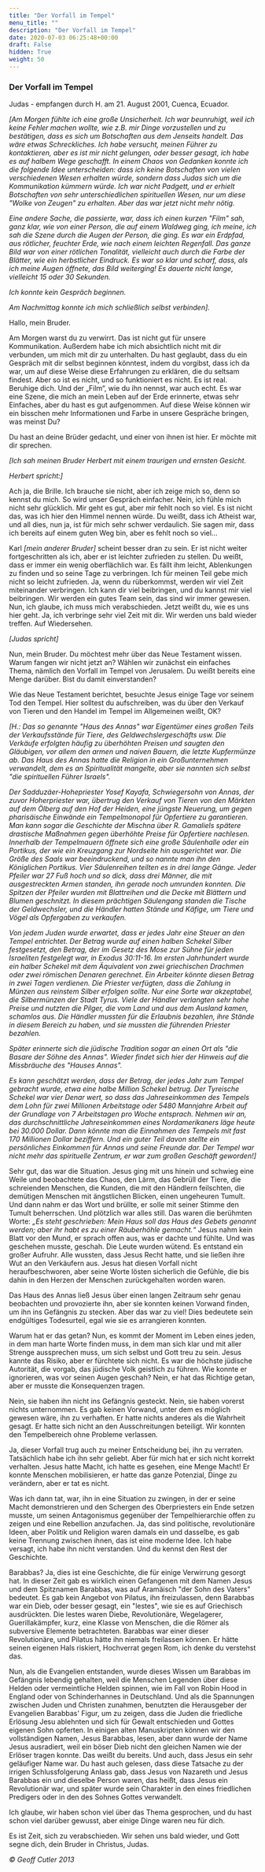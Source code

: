 ```yaml
---
title: "Der Vorfall im Tempel"
menu_title: ""
description: "Der Vorfall im Tempel"
date: 2020-07-03 06:25:48+00:00
draft: False
hidden: True
weight: 50
---
```

### Der Vorfall im Tempel

Judas - empfangen durch H. am 21. August 2001, Cuenca, Ecuador.

*[Am Morgen fühlte ich eine große Unsicherheit. Ich war beunruhigt, weil ich keine Fehler machen wollte, wie z.B. mir Dinge vorzustellen und zu bestätigen, dass es sich um Botschaften aus dem Jenseits handelt. Das wäre etwas Schreckliches. Ich habe versucht, meinen Führer zu kontaktieren, aber es ist mir nicht gelungen, oder besser gesagt, ich habe es auf halbem Wege geschafft. In einem Chaos von Gedanken konnte ich die folgende Idee unterscheiden:*
*dass ich keine Botschaften von vielen verschiedenen Wesen erhalten würde, sondern dass Judas sich um die Kommunikation kümmern würde. Ich war nicht Padgett, und er erhielt Botschaften von sehr unterschiedlichen spirituellen Wesen, nur um diese "Wolke von Zeugen" zu erhalten. Aber das war jetzt nicht mehr nötig.*

*Eine andere Sache, die passierte, war, dass ich einen kurzen "Film" sah, ganz klar, wie von einer Person, die auf einem Waldweg ging, ich meine, ich sah die Szene durch die Augen der Person, die ging. Es war ein Erdpfad, aus rötlicher, feuchter Erde, wie nach einem leichten Regenfall. Das ganze Bild war von einer rötlichen Tonalität, vielleicht auch durch die Farbe der Blätter, wie ein herbstlicher Eindruck. Es war so klar und scharf, dass, als ich meine Augen öffnete, das Bild weiterging! Es dauerte nicht lange, vielleicht 15 oder 30 Sekunden.*

*Ich konnte kein Gespräch beginnen.*

*Am Nachmittag konnte ich mich schließlich selbst verbinden].*

Hallo, mein Bruder.

Am Morgen warst du zu verwirrt. Das ist nicht gut für unsere Kommunikation. Außerdem habe ich mich absichtlich nicht mit dir verbunden, um mich mit dir zu unterhalten. Du hast geglaubt, dass du ein Gespräch mit dir selbst beginnen könntest, indem du vorgibst, dass ich da war, um auf diese Weise diese Erfahrungen zu erklären, die du seltsam findest. Aber so ist es nicht, und so funktioniert es nicht. Es ist real. Beruhige dich. Und der „Film“, wie du ihn nennst, war auch echt. Es war eine Szene, die mich an mein Leben auf der Erde erinnerte, etwas sehr Einfaches, aber du hast es gut aufgenommen. Auf diese Weise können wir ein bisschen mehr Informationen und Farbe in unsere Gespräche bringen, was meinst Du?

Du hast an deine Brüder gedacht, und einer von ihnen ist hier. Er möchte mit dir sprechen.

*[Ich sah meinen Bruder Herbert mit einem traurigen und ernsten Gesicht.*

*Herbert spricht:]*

Ach ja, die Brille. Ich brauche sie nicht, aber ich zeige mich so, denn so kennst du mich. So wird unser Gespräch einfacher. Nein, ich fühle mich nicht sehr glücklich. Mir geht es gut, aber mir fehlt noch so viel. Es ist nicht das, was ich hier den Himmel nennen würde. Du weißt, dass ich Atheist war, und all dies, nun ja, ist für mich sehr schwer verdaulich. Sie sagen mir, dass ich bereits auf einem guten Weg bin, aber es fehlt noch so viel...

Karl *[mein anderer Bruder]* scheint besser dran zu sein. Er ist nicht weiter fortgeschritten als ich, aber er ist leichter zufrieden zu stellen. Du weißt, dass er immer ein wenig oberflächlich war. Es fällt ihm leicht, Ablenkungen zu finden und so seine Tage zu verbringen. Ich für meinen Teil gebe mich nicht so leicht zufrieden. Ja, wenn du rüberkommst, werden wir viel Zeit miteinander verbringen. Ich kann dir viel beibringen, und du kannst mir viel beibringen. Wir werden ein gutes Team sein, das sind wir immer gewesen. Nun, ich glaube, ich muss mich verabschieden. Jetzt weißt du, wie es uns hier geht. Ja, ich verbringe sehr viel Zeit mit dir. Wir werden uns bald wieder treffen. Auf Wiedersehen.

*[Judas spricht]*

Nun, mein Bruder. Du möchtest mehr über das Neue Testament wissen. Warum fangen wir nicht jetzt an? Wählen wir zunächst ein einfaches Thema, nämlich den Vorfall im Tempel von Jerusalem. Du weißt bereits eine Menge darüber. Bist du damit einverstanden?

Wie das Neue Testament berichtet, besuchte Jesus einige Tage vor seinem Tod den Tempel. Hier solltest du aufschreiben, was du über den Verkauf von Tieren und den Handel im Tempel im Allgemeinen weißt, OK?

*[H.: Das so genannte "Haus des Annas" war Eigentümer eines großen Teils der Verkaufsstände für Tiere, des Geldwechslergeschäfts usw. Die Verkäufe erfolgten häufig zu überhöhten Preisen und saugten den Gläubigen, vor allem den armen und naiven Bauern, die letzte Kupfermünze ab. Das Haus des Annas hatte die Religion in ein Großunternehmen verwandelt, dem es an Spiritualität mangelte, aber sie nannten sich selbst "die spirituellen Führer Israels".*

*Der Sadduzäer-Hohepriester Yosef Kayafa, Schwiegersohn von Annas, der zuvor Hoherpriester war, übertrug den Verkauf von Tieren von den Märkten auf dem Ölberg auf den Hof der Heiden, eine jüngste Neuerung, um gegen pharisäische Einwände ein Tempelmonopol für Opfertiere zu garantieren. Man kann sogar die Geschichte der Mischna über R. Gamaliels spätere drastische Maßnahmen gegen überhöhte Preise für Opfertiere nachlesen. Innerhalb der Tempelmauern öffnete sich eine große Säulenhalle oder ein Portikus, der wie ein Kreuzgang zur Nordseite hin ausgerichtet war. Die Größe des Saals war beeindruckend, und so nannte man ihn den Königlichen Portikus. Vier Säulenreihen teilten es in drei lange Gänge. Jeder Pfeiler war 27 Fuß hoch und so dick, dass drei Männer, die mit ausgestreckten Armen standen, ihn gerade noch umrunden konnten. Die Spitzen der Pfeiler wurden mit Blattreihen und die Decke mit Blättern und Blumen geschnitzt. In diesem prächtigen Säulengang standen die Tische der Geldwechsler, und die Händler hatten Stände und Käfige, um Tiere und Vögel als Opfergaben zu verkaufen.*

*Von jedem Juden wurde erwartet, dass er jedes Jahr eine Steuer an den Tempel entrichtet. Der Betrag wurde auf einen halben Schekel Silber festgesetzt, den Betrag, der im Gesetz des Mose zur Sühne für jeden Israeliten festgelegt war, in Exodus 30:11-16. Im ersten Jahrhundert wurde ein halber Schekel mit dem Äquivalent von zwei griechischen Drachmen oder zwei römischen Denaren gerechnet. Ein Arbeiter könnte diesen Betrag in zwei Tagen verdienen. Die Priester verfügten, dass die Zahlung in Münzen aus reinstem Silber erfolgen sollte. Nur eine Sorte war akzeptabel, die Silbermünzen der Stadt Tyrus. Viele der Händler verlangten sehr hohe Preise und nutzten die Pilger, die vom Land und aus dem Ausland kamen, schamlos aus. Die Händler mussten für die Erlaubnis bezahlen, ihre Stände in diesem Bereich zu haben, und sie mussten die führenden Priester bezahlen.*

*Später erinnerte sich die jüdische Tradition sogar an einen Ort als "die Basare der Söhne des Annas". Wieder findet sich hier der Hinweis auf die Missbräuche des "Hauses Annas".*

*Es kann geschätzt werden, dass der Betrag, der jedes Jahr zum Tempel gebracht wurde, etwa eine halbe Million Schekel betrug. Der Tyreische Schekel war vier Denar wert, so dass das Jahreseinkommen des Tempels dem Lohn für zwei Millionen Arbeitstage oder 5480 Mannjahre Arbeit auf der Grundlage von 7 Arbeitstagen pro Woche entsprach. Nehmen wir an, das durchschnittliche Jahreseinkommen eines Nordamerikaners läge heute bei 30.000 Dollar. Dann könnte man die Einnahmen des Tempels mit fast 170 Millionen Dollar beziffern. Und ein guter Teil davon stellte ein persönliches Einkommen für Annas und seine Freunde dar. Der Tempel war nicht mehr das spirituelle Zentrum, er war zum großen Geschäft geworden!]*

Sehr gut, das war die Situation. Jesus ging mit uns hinein und schwieg eine Weile und beobachtete das Chaos, den Lärm, das Gebrüll der Tiere, die schreienden Menschen, die Kunden, die mit den Händlern feilschten, die demütigen Menschen mit ängstlichen Blicken, einen ungeheuren Tumult. Und dann nahm er das Wort und brüllte, er solle mit seiner Stimme den Tumult beherrschen. Und plötzlich war alles still. Das waren die berühmten Worte: *„Es steht geschrieben: Mein Haus soll das Haus des Gebets genannt werden; aber ihr habt es zu einer Räuberhöhle gemacht.“* Jesus nahm kein Blatt vor den Mund, er sprach offen aus, was er dachte und fühlte. Und was geschehen musste, geschah. Die Leute wurden wütend. Es entstand ein großer Aufruhr. Alle wussten, dass Jesus Recht hatte, und sie ließen ihre Wut an den Verkäufern aus. Jesus hat diesen Vorfall nicht heraufbeschworen, aber seine Worte lösten sicherlich die Gefühle, die bis dahin in den Herzen der Menschen zurückgehalten worden waren.

Das Haus des Annas ließ Jesus über einen langen Zeitraum sehr genau beobachten und provozierte ihn, aber sie konnten keinen Vorwand finden, um ihn ins Gefängnis zu stecken. Aber das war zu viel! Dies bedeutete sein endgültiges Todesurteil, egal wie sie es arrangieren konnten.

Warum hat er das getan? Nun, es kommt der Moment im Leben eines jeden, in dem man harte Worte finden muss, in dem man sich klar und mit aller Strenge aussprechen muss, um sich selbst und Gott treu zu sein. Jesus kannte das Risiko, aber er fürchtete sich nicht. Es war die höchste jüdische Autorität, die vorgab, das jüdische Volk geistlich zu führen. Wie konnte er ignorieren, was vor seinen Augen geschah? Nein, er hat das Richtige getan, aber er musste die Konsequenzen tragen.

Nein, sie haben ihn nicht ins Gefängnis gesteckt. Nein, sie haben vorerst nichts unternommen. Es gab keinen Vorwand, unter dem es möglich gewesen wäre, ihn zu verhaften. Er hatte nichts anderes als die Wahrheit gesagt. Er hatte sich nicht an den Ausschreitungen beteiligt. Wir konnten den Tempelbereich ohne Probleme verlassen.

Ja, dieser Vorfall trug auch zu meiner Entscheidung bei, ihn zu verraten. Tatsächlich habe ich ihn sehr geliebt. Aber für mich hat er sich nicht korrekt verhalten. Jesus hatte Macht, ich hatte es gesehen, eine Menge Macht! Er konnte Menschen mobilisieren, er hatte das ganze Potenzial, Dinge zu verändern, aber er tat es nicht.

Was ich dann tat, war, ihn in eine Situation zu zwingen, in der er seine Macht demonstrieren und den Schergen des Oberpriesters ein Ende setzen musste, um seinen Antagonismus gegenüber der Tempelhierarchie offen zu zeigen und eine Rebellion anzufachen. Ja, das sind politische, revolutionäre Ideen, aber Politik und Religion waren damals ein und dasselbe, es gab keine Trennung zwischen ihnen, das ist eine moderne Idee. Ich habe versagt, ich habe ihn nicht verstanden. Und du kennst den Rest der Geschichte.

Barabbas? Ja, dies ist eine Geschichte, die für einige Verwirrung gesorgt hat. In dieser Zeit gab es wirklich einen Gefangenen mit dem Namen Jesus und dem Spitznamen Barabbas, was auf Aramäisch "der Sohn des Vaters" bedeutet. Es gab kein Angebot von Pilatus, ihn freizulassen, denn Barabbas war ein Dieb, oder besser gesagt, ein "lestes", wie sie es auf Griechisch ausdrückten. Die lestes waren Diebe, Revolutionäre, Wegelagerer, Guerillakämpfer, kurz, eine Klasse von Menschen, die die Römer als subversive Elemente betrachteten. Barabbas war einer dieser Revolutionäre, und Pilatus hätte ihn niemals freilassen können. Er hätte seinen eigenen Hals riskiert, Hochverrat gegen Rom, ich denke du verstehst das.

Nun, als die Evangelien entstanden, wurde dieses Wissen um Barabbas im Gefängnis lebendig gehalten, weil die Menschen Legenden über diese Helden oder vermeintliche Helden spinnen, wie im Fall von Robin Hood in England oder von Schinderhannes in Deutschland. Und als die Spannungen zwischen Juden und Christen zunahmen, benutzten die Herausgeber der Evangelien Barabbas' Figur, um zu zeigen, dass die Juden die friedliche Erlösung Jesu ablehnten und sich für Gewalt entschieden und Gottes eigenen Sohn opferten. In einigen alten Manuskripten können wir den vollständigen Namen, Jesus Barabbas, lesen, aber dann wurde der Name Jesus ausradiert, weil ein böser Dieb nicht den gleichen Namen wie der Erlöser tragen konnte. Das weißt du bereits. Und auch, dass Jesus ein sehr geläufiger Name war. Du hast auch gelesen, dass diese Tatsache zu der irrigen Schlussfolgerung Anlass gab, dass Jesus von Nazareth und Jesus Barabbas ein und dieselbe Person waren, das heißt, dass Jesus ein Revolutionär war, und später wurde sein Charakter in den eines friedlichen Predigers oder in den des Sohnes Gottes verwandelt.

Ich glaube, wir haben schon viel über das Thema gesprochen, und du hast schon viel darüber gewusst, aber einige Dinge waren neu für dich.

Es ist Zeit, sich zu verabschieden. Wir sehen uns bald wieder, und Gott segne dich, dein Bruder in Christus, Judas.

*© Geoff Cutler 2013*
